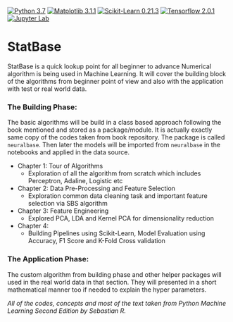 [![Python 3.7](https://img.shields.io/badge/python-3.7-blue.svg)](https://www.python.org/downloads/release/python-370/)
[![Matplotlib 3.1.1](https://img.shields.io/badge/matplotlib-3.1.1-blue)](https://matplotlib.org/)
[![Scikit-Learn 0.21.3](https://img.shields.io/badge/scikit--learn-0.21.3-blue)](https://scikit-learn.org/stable/)
[![Tensorflow 2.0.1](https://img.shields.io/badge/tensorflow-2.0.1-blue)](https://www.tensorflow.org/)
[![Jupyter Lab](https://img.shields.io/badge/made%20with-jupyter%20lab-orange)](https://jupyter.org/)

# StatBase
StatBase is a quick lookup point for all beginner to advance
Numerical algorithm is being used in Machine Learning. It will
cover the building block of the algorithms from beginner point
of view and also with the application with test or real world
data.

### The Building Phase:
The basic algorithms will be build in a class based approach
following the book mentioned and stored as a package/module. 
It is actually exactly same copy of the codes taken from book 
repository. The package is called `neuralbase`. Then later 
the models will be imported from `neuralbase` in the notebooks 
and applied in the data source.
- Chapter 1: Tour of Algorithms
    - Exploration of all the algorithm from scratch which includes Perceptron, 
        Adaline, Logistic etc
- Chapter 2: Data Pre-Processing and Feature Selection
    - Exploration common data cleaning task and important feature 
        selection via SBS algorithm
- Chapter 3: Feature Engineering
    - Explored PCA, LDA and Kernel PCA for  dimensionality reduction
- Chapter 4:
    - Building Pipelines using Scikit-Learn, Model Evaluation using Accuracy,
        F1 Score and K-Fold Cross validation
### The Application Phase:
The custom algorithm from building phase and other helper 
packages  will used in the real world data in that section. 
They will presented in a short mathematical manner too if 
needed to explain the hyper parameters.

_All of the codes, concepts and most of the text taken from Python Machine 
Learning Second Edition by Sebastian R._